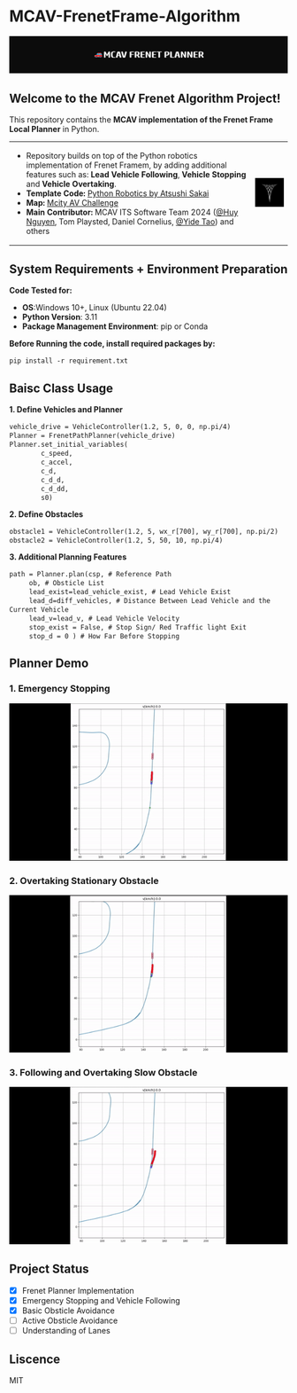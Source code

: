 # MCAV-FrenetFrame-Algorithm
![Banner](assets/banner.png)
## Welcome to the **MCAV Frenet Algorithm Project**!


This repository contains the **MCAV implementation of the Frenet Frame Local Planner** in Python.

<table>
  <tr>
    <td>
      <ul>
        <li>Repository builds on top of the Python robotics implementation of Frenet Framem, by adding additional features such as: <b>Lead Vehicle Following</b>, <b>Vehicle Stopping</b> and <b>Vehicle Overtaking</b>. </li>
        <li><strong>Template Code:</strong> <a href="https://github.com/AtsushiSakai/PythonRobotics">Python Robotics by Atsushi Sakai</a></li>
        <li><strong>Map:</strong> <a href="https://github.com/michigan-traffic-lab/Mcity-AV-Challenge">Mcity AV Challenge</a></li>
        <li><strong>Main Contributor:</strong> MCAV ITS Software Team 2024 
          (<a href="https://github.com/neyuh145">@Huy Nguyen</a>, Tom Playsted, Daniel Cornelius, 
          <a href="https://github.com/treeizard">@Yide Tao</a>) and others</li>
      </ul>
    </td>
    <td>
      <img src="assets/logo.png" alt="MCAV Logo" width="200"/>
    </td>
  </tr>
</table>

## System Requirements + Environment Preparation
**Code Tested for:** 
- **OS**:Windows 10+, Linux (Ubuntu 22.04)
- **Python Version**: 3.11
- **Package Management Environment**: pip or Conda

**Before Running the code, install required packages by:**
```
pip install -r requirement.txt
```

## Baisc Class Usage
<b> 1. Define Vehicles and Planner </b>
```
vehicle_drive = VehicleController(1.2, 5, 0, 0, np.pi/4)
Planner = FrenetPathPlanner(vehicle_drive)
Planner.set_initial_variables(
        c_speed,
        c_accel,
        c_d,
        c_d_d,
        c_d_dd,
        s0)
```

<b> 2. Define Obstacles </b>
```
obstacle1 = VehicleController(1.2, 5, wx_r[700], wy_r[700], np.pi/2)
obstacle2 = VehicleController(1.2, 5, 50, 10, np.pi/4)
```

<b> 3. Additional Planning Features </b>
```
path = Planner.plan(csp, # Reference Path
     ob, # Obsticle List
     lead_exist=lead_vehicle_exist, # Lead Vehicle Exist
     lead_d=diff_vehicles, # Distance Between Lead Vehicle and the Current Vehicle
     lead_v=lead_v, # Lead Vehicle Velocity
     stop_exist = False, # Stop Sign/ Red Traffic light Exit
     stop_d = 0 ) # How Far Before Stopping
```

## Planner Demo

### 1. Emergency Stopping

<div align="center">
    <img src="assets/demo1.gif" width="600" alt="Emergency Stopping">
</div>

### 2. Overtaking Stationary Obstacle

<div align="center">
    <img src="assets/demo2.gif" width="600" alt="Overtaking Stationary Obstacle">
</div>

### 3. Following and Overtaking Slow Obstacle

<div align="center">
    <img src="assets/demo3.gif" width="600" alt="Following and Overtaking Slow Obstacle">
</div>

## Project Status
- [x] Frenet Planner Implementation
- [x] Emergency Stopping and Vehicle Following 
- [x] Basic Obsticle Avoidance 
- [ ] Active Obsticle Avoidance
- [ ] Understanding of Lanes

## Liscence 
MIT
